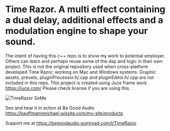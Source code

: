 

# Time Razor. A multi effect containing a dual delay, additional effects and a modulation engine to shape your sound.

The intent of having this c++ repo is to show my work to potential employer. Others can learn and perhaps reuse some of the dsp and logic in their own project. 
This is not the original repository used when cross-platform developed Time Razor, working on Mac and Windows  systems. 
Graphic assets, presets, pluginProcessor.h/.cpp and pluginEditor.h/.cpp are not included in this repo. 
This project is created using Juce frame work https://juce.com/ Please check license if you are using this.  







![TimeRazor SoMe](https://github.com/kauffmann/Dual-Delay-MFX/assets/960864/aedef7e8-fe8a-45a2-a633-79ec99c7cbdd)









See and hear it in action at Be Good Audio   https://kauffmannmichael.wixsite.com/my-site/products

Support me at https://begoodaudio.gumroad.com/l/TimeRazor


